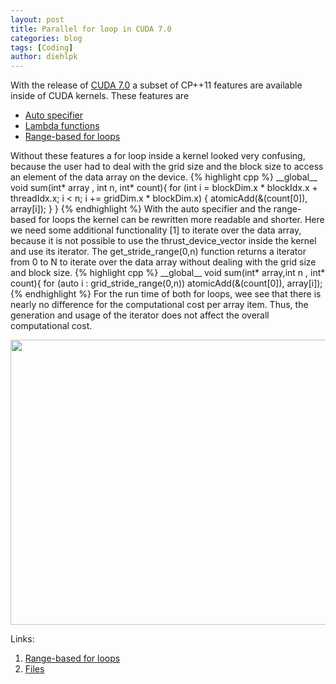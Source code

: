 ```yaml
---
layout: post
title: Parallel for loop in CUDA 7.0
categories: blog
tags: [Coding]
author: diehlpk
---
```

With the release of <a href="http://devblogs.nvidia.com/parallelforall/cuda-7-release-candidate-feature-overview/"> CUDA 7.0</a> a subset of CP++11 features are available inside of CUDA kernels. These features are
<p><p>
<ul>
	<li><a href="http://en.cppreference.com/w/cpp/language/auto">Auto specifier</a></li>
	<li><a href="http://en.cppreference.com/w/cpp/language/lambda">Lambda functions</a></li>
	<li><a href="http://en.cppreference.com/w/cpp/language/range-for">Range-based for loops</a></li>
</ul>
Without these features a for loop inside a kernel looked very confusing, because the user had to deal
with the grid size and the block size to access an element of the data array on the device.
{% highlight cpp %}
__global__ void sum(int* array , int n, int* count){ 
 for (int i = blockDim.x * blockIdx.x + threadIdx.x;
         i < n;
         i += gridDim.x * blockDim.x)
    {
        atomicAdd(&(count[0]), array[i]);
    }
}
{% endhighlight %} 
With the auto specifier and the range-based for loops the kernel can be rewritten more readable and shorter.
Here we need some additional functionality [1] to iterate over the data array, because it is not possible to use the
thrust_device_vector inside the kernel and use its iterator. The get_stride_range(0,n) function returns a iterator from
0 to N to iterate over the data array without dealing with the grid size and block size. 
{% highlight cpp %}
__global__ void sum(int* array,int n , int* count){
for (auto i : grid_stride_range(0,n))
        atomicAdd(&(count[0]), array[i]);
{% endhighlight %}
For the run time of both for loops, wee see that there is nearly no difference for the computational cost per array item.
Thus, the generation and usage of the iterator does not affect the overall computational cost.
<p>
<div align="center">
<img src="{{ site.url }}/assets/2015-09-1-runtime-cuda.png" style="width:604px;height:456px;">
</div>

Links:
<ol>
	<li><a href="https://github.com/harrism/cpp11-range">Range-based for loops</a></li>
	<li><a href="{{ site.url }}/assets/2015-08-foreach.tar.gz" >Files</a></li>
</ol>
